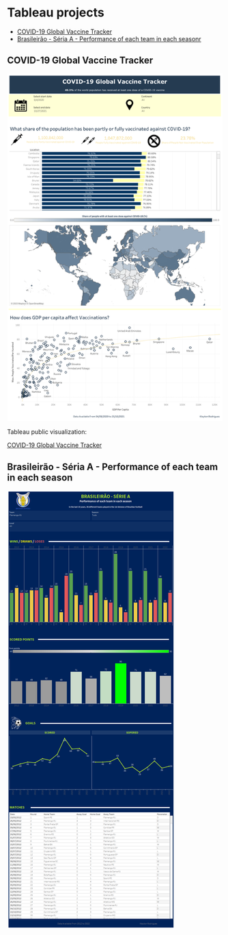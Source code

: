 # Tableau projects
-  [COVID-19 Global Vaccine Tracker](https://github.com/Krodrigues16/Tableau/tree/main#covid-19-global-vaccine-tracker)
-  [Brasileirão - Séria A - Performance of each team in each seasonr](https://github.com/Krodrigues16/Tableau/tree/ad8f8ee44b9b2506d99d93f734735607af550042/Brasileir%C3%A3o%20-%20S%C3%A9ria%20A)


## COVID-19 Global Vaccine Tracker
![](https://github.com/Krodrigues16/Tableau/blob/0f0645e43160fcc493fb24e61e6080eaeeb5783f/COVID-19%20Global%20Vaccine%20Tracker/Global%20Vaccine%20Tracker.png)

Tableau public visualization:

[COVID-19 Global Vaccine Tracker](https://public.tableau.com/app/profile/kleyton.rodrigues/viz/GlobalVaccineTracker_16869287242930/GlobalVaccineTracker?publish=yes)

## Brasileirão - Séria A - Performance of each team in each season
![](https://github.com/Krodrigues16/Tableau/blob/ad8f8ee44b9b2506d99d93f734735607af550042/Brasileir%C3%A3o%20-%20S%C3%A9ria%20A/Brasileir%C3%A3o%20-%20Performance%20of%20each%20team%20in%20each%20season.png)
